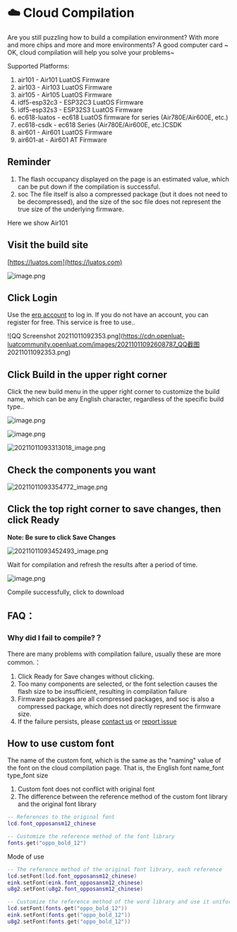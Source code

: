 # ☁️ Cloud Compilation

Are you still puzzling how to build a compilation environment? With more and more chips and more and more environments? A good computer card ~ OK, cloud compilation will help you solve your problems~

Supported Platforms:
1. air101       - Air101 LuatOS Firmware
2. air103       - Air103 LuatOS Firmware
3. air105       - Air105 LuatOS Firmware
4. idf5-esp32c3 - ESP32C3 LuatOS Firmware
5. idf5-esp32s3 - ESP32S3 LuatOS Firmware
6. ec618-luatos - ec618 LuatOS firmware for series (Air780E/Air600E, etc.)
6. ec618-csdk   - ec618 Series (Air780E/Air600E, etc.)CSDK
8. air601       - Air601 LuatOS Firmware
8. air601-at    - Air601 AT Firmware

## Reminder

1. The flash occupancy displayed on the page is an estimated value, which can be put down if the compilation is successful.
2. soc The file itself is also a compressed package (but it does not need to be decompressed), and the size of the soc file does not represent the true size of the underlying firmware.

Here we show Air101

## Visit the build site

[https://luatos.com](https://luatos.com)

![image.png](https://cdn.openluat-luatcommunity.openluat.com/images/20211011092251619_image.png)

## Click Login

Use the [erp account](http://erp.openluat.com) to log in. If you do not have an account, you can register for free. This service is free to use..

![QQ Screenshot 20211011092353.png](https://cdn.openluat-luatcommunity.openluat.com/images/20211011092608787_QQ截图 20211011092353.png)

## Click Build in the upper right corner

Click the new build menu in the upper right corner to customize the build name, which can be any English character, regardless of the specific build type..

![image.png](https://cdn.openluat-luatcommunity.openluat.com/images/20211011092859451_image.png)

![image.png](https://cdn.openluat-luatcommunity.openluat.com/images/20211011092945203_image.png)

![20211011093313018_image.png](https://cdn.openluat-luatcommunity.openluat.com/images/20211011094139885_20211011093313018_image.png)

## Check the components you want

![20211011093354772_image.png](https://cdn.openluat-luatcommunity.openluat.com/images/20211011094238218_20211011093354772_image.png)

## Click the top right corner to save changes, then click Ready

**Note: Be sure to click Save Changes**

![20211011093452493_image.png](https://cdn.openluat-luatcommunity.openluat.com/images/20211011094345320_20211011093452493_image.png)

Wait for compilation and refresh the results after a period of time.

![image.png](https://cdn.openluat-luatcommunity.openluat.com/images/20211011093739823_image.png)

Compile successfully, click to download

## **FAQ：**

### Why did I fail to compile?？

There are many problems with compilation failure, usually these are more common.：

1. Click Ready for Save changes without clicking.
2. Too many components are selected, or the font selection causes the flash size to be insufficient, resulting in compilation failure
3. Firmware packages are all compressed packages, and soc is also a compressed package, which does not directly represent the firmware size.
4. If the failure persists, please [contact us](../../pages/supports.md) or [report issue](https://github.com/openLuat/LuatOS)

## How to use custom font

The name of the custom font, which is the same as the "naming" value of the font on the cloud compilation page. That is, the English font name_font type_font size

1. Custom font does not conflict with original font
2. The difference between the reference method of the custom font library and the original font library

```lua
-- References to the original font
lcd.font_opposansm12_chinese

-- Customize the reference method of the font library
fonts.get("oppo_bold_12")
```

Mode of use

```lua
-- The reference method of the original font library, each reference
lcd.setFont(lcd.font_opposansm12_chinese)
eink.setFont(eink.font_opposansm12_chinese)
u8g2.setFont(u8g2.font_opposansm12_chinese)

-- Customize the reference method of the word library and use it uniformly.
lcd.setFont(fonts.get("oppo_bold_12"))
eink.setFont(fonts.get("oppo_bold_12"))
u8g2.setFont(fonts.get("oppo_bold_12"))
```
